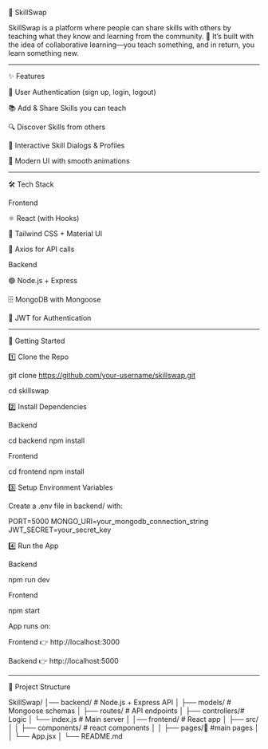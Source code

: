 
📘 SkillSwap

SkillSwap is a platform where people can share skills with others by teaching what they know and learning from the community. 🚀
It’s built with the idea of collaborative learning—you teach something, and in return, you learn something new.


---

✨ Features

🔑 User Authentication (sign up, login, logout)

📚 Add & Share Skills you can teach

🔍 Discover Skills from others

💬 Interactive Skill Dialogs & Profiles

🎨 Modern UI with smooth animations



---

🛠️ Tech Stack

Frontend

⚛️ React (with Hooks)

🎨 Tailwind CSS + Material UI

🔄 Axios for API calls


Backend

🟢 Node.js + Express

🗄️ MongoDB with Mongoose

🔐 JWT for Authentication



---

🚀 Getting Started

1️⃣ Clone the Repo

git clone https://github.com/your-username/skillswap.git

cd skillswap

2️⃣ Install Dependencies

Backend

cd backend
npm install

Frontend

cd frontend
npm install

3️⃣ Setup Environment Variables

Create a .env file in backend/ with:

PORT=5000
MONGO_URI=your_mongodb_connection_string
JWT_SECRET=your_secret_key

4️⃣ Run the App

Backend

npm run dev

Frontend

npm start

App runs on:

Frontend 👉 http://localhost:3000

Backend 👉 http://localhost:5000


---

📂 Project Structure

SkillSwap/
│── backend/        # Node.js + Express API
│   ├── models/     # Mongoose schemas
│   ├── routes/     # API endpoints
│   ├── controllers/# Logic
│   └── index.js    # Main server
│
│── frontend/       # React app
│   ├── src/
│   │   ├── components/ # react components 
│   │   ├── pages/📃    #main pages
│   │   └── App.jsx
│
└── README.md

